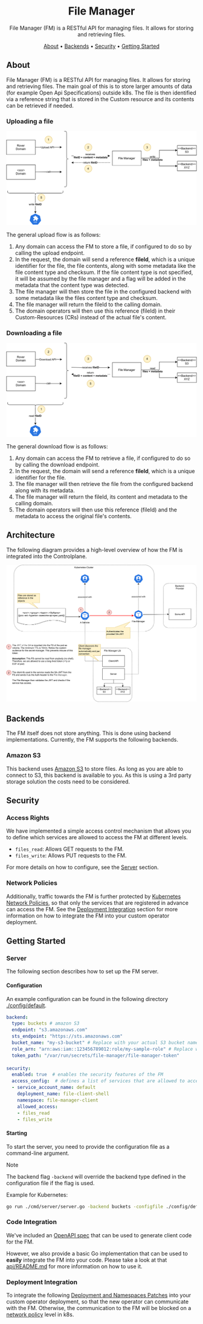<!--
Copyright 2025 Deutsche Telekom IT GmbH

SPDX-License-Identifier: Apache-2.0
-->

<p align="center">
  <h1 align="center">File Manager</h1>
</p>

<p align="center">
  File Manager (FM) is a RESTful API for managing files. It allows for storing and retrieving files.
</p>

<p align="center">
  <a href="#about">About</a> •
  <a href="#backends">Backends</a> •
  <a href="#security">Security</a> •
  <a href="#getting-started">Getting Started</a>
</p>

## About

File Manager (FM) is a RESTful API for managing files. It allows for storing and retrieving files.
The main goal of this is to store larger amounts of data (for example Open Api Specifications) outside k8s. The file is then identified via a reference string that is stored in the Custom resource and its contents can be retrieved if needed.

### Uploading a file
![about](docs/upload.drawio.svg)

The general upload flow is as follows:
1. Any domain can access the FM to store a file, if configured to do so by calling the upload endpoint.
2. In the request, the domain will send a reference **fileId**, which is a unique identifier for the file, the file contents, along with some metadata like the file content type and checksum. If the file content type is not specified, it will be assumed by the file manager and a flag will be added in the metadata that the content type was detected.
3. The file manager will then store the file in the configured backend with some metadata like the files content type and checksum.
4. The file manager will return the fileId to the calling domain.
5. The domain operators will then use this reference (fileId) in their Custom-Resources (CRs) instead of the actual file's content.

### Downloading a file
![about](docs/download.drawio.svg)

The general download flow is as follows:
1. Any domain can access the FM to retrieve a file, if configured to do so by calling the download endpoint.
2. In the request, the domain will send a reference **fileId**, which is a unique identifier for the file.
3. The file manager will then retrieve the file from the configured backend along with its metadata.
4. The file manager will return the fileId, its content and metadata to the calling domain.
5. The domain operators will then use this reference (fileId) and the metadata to access the original file's contents.

## Architecture

The following diagram provides a high-level overview of how the FM is integrated into the Controlplane.

![Architecture Diagram](docs/overview.drawio.svg)

## Backends

The FM itself does not store anything. This is done using backend implementations.
Currently, the FM supports the following backends.

### Amazon S3

This backend uses [Amazon S3](https://aws.amazon.com/s3/) to store files. As long as you are able to connect to S3, this backend is available to you.
As this is using a 3rd party storage solution the costs need to be considered.

## Security

### Access Rights

We have implemented a simple access control mechanism that allows you to define which services are allowed to access the FM at different levels.

* `files_read`: Allows GET requests to the FM.
* `files_write`: Allows PUT requests to the FM.

For more details on how to configure, see the [Server](#server) section.

### Network Policies

Additionally, traffic towards the FM is further protected by [Kubernetes Network Policies](https://kubernetes.io/docs/concepts/services-networking/network-policies/),
so that only the services that are registered in advance can access the FM.
See the [Deployment Integration](#deployment-integration) section for more information on how to integrate the FM into your custom operator deployment.

## Getting Started

### Server

The following section describes how to set up the FM server.

#### Configuration
An example configuration can be found in the following directory [./config/default](./config/default).

```yaml
backend:
  type: buckets # amazon S3
  endpoint: "s3.amazonaws.com" 
  sts_endpoint: "https://sts.amazonaws.com"
  bucket_name: "my-s3-bucket" # Replace with your actual S3 bucket name
  role_arn: "arn:aws:iam::123456789012:role/my-sample-role" # Replace with your actual IAM role ARN
  token_path: "/var/run/secrets/file-manager/file-manager-token"

security:
  enabled: true  # enables the security features of the FM
  access_config:  # defines a list of services that are allowed to access the FM
  - service_account_name: default
    deployment_name: file-client-shell
    namespace: file-manager-client
    allowed_access: 
    - files_read
    - files_write
```

#### Starting
To start the server, you need to provide the configuration file as a command-line argument.

> [!NOTE]
> The backend flag `-backend` will override the backend type defined in the configuration file if the flag is used.

Example for Kubernetes:

```bash
go run ./cmd/server/server.go -backend buckets -configfile ./config/default/config.yaml
```

### Code Integration
We've included an [OpenAPI spec](./api/openapi.yaml) that can be used to generate client code for the FM.

However, we also provide a basic Go implementation that can be used to **easily** integrate the FM into your code.
Please take a look at that [api/README.md](./api/README.md) for more information on how to use it.


### Deployment Integration
To integrate the following [Deployment and Namespaces Patches](./config/patches) into your custom operator deployment, so that the new operator can communicate with the FM.
Otherwise, the communication to the FM will be blocked on a [network policy](https://kubernetes.io/docs/concepts/services-networking/network-policies/) level in k8s. 

